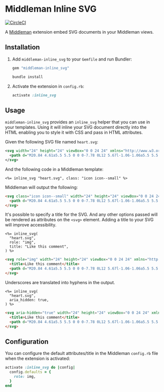 # Middleman Inline SVG

[![CircleCI](https://circleci.com/gh/thoughtbot/middleman-inline_svg.svg?style=svg)](https://circleci.com/gh/thoughtbot/middleman-inline_svg)

A [Middleman] extension embed SVG documents in your Middleman views.

[Middleman]: https://middlemanapp.com/

## Installation

1. Add `middleman-inline_svg` to your `Gemfile` and run Bundler:

    ```ruby
    gem "middleman-inline_svg"
    ```

    ```bash
    bundle install
    ```

1. Activate the extension in `config.rb`:

    ```ruby
    activate :inline_svg
    ```

## Usage

`middleman-inline_svg` provides an `inline_svg` helper that you can use in your
templates. Using it will inline your SVG document directly into the HTML
enabling you to style it with CSS and pass in HTML attributes.

Given the following SVG file named `heart.svg`:

```xml
<svg width="24" height="24" viewBox="0 0 24 24" xmlns="http://www.w3.org/2000/svg">
  <path d="M20.84 4.61a5.5 5.5 0 0 0-7.78 0L12 5.67l-1.06-1.06a5.5 5.5 0 0 0-7.78 7.78l1.06 1.06L12 21.23l7.78-7.78 1.06-1.06a5.5 5.5 0 0 0 0-7.78z"></path>
</svg>
```

And the following code in a Middleman template:

```erb
<%= inline_svg "heart.svg", class: "icon icon--small" %>
```

Middleman will output the following:

```html
<svg class="icon icon--small" width="24" height="24" viewBox="0 0 24 24" xmlns="http://www.w3.org/2000/svg">
  <path d="M20.84 4.61a5.5 5.5 0 0 0-7.78 0L12 5.67l-1.06-1.06a5.5 5.5 0 0 0-7.78 7.78l1.06 1.06L12 21.23l7.78-7.78 1.06-1.06a5.5 5.5 0 0 0 0-7.78z"></path>
</svg>
```

It's possible to specify a title for the SVG. And any other options passed will
be rendered as attributes on the `<svg>` element. Adding a title to your SVG
will improve accessibility.

```erb
<%= inline_svg(
  "heart.svg",
  role: "img",
  title: "Like this comment",
) %>
```

```html
<svg role="img" width="24" height="24" viewBox="0 0 24 24" xmlns="http://www.w3.org/2000/svg">
  <title>Like this comment</title>
  <path d="M20.84 4.61a5.5 5.5 0 0 0-7.78 0L12 5.67l-1.06-1.06a5.5 5.5 0 0 0-7.78 7.78l1.06 1.06L12 21.23l7.78-7.78 1.06-1.06a5.5 5.5 0 0 0 0-7.78z"></path>
</svg>
```

Underscores are translated into hyphens in the output.

```erb
<%= inline_svg(
  "heart.svg",
  aria_hidden: true,
) %>
```

```html
<svg aria-hidden="true" width="24" height="24" viewBox="0 0 24 24" xmlns="http://www.w3.org/2000/svg">
  <title>Like this comment</title>
  <path d="M20.84 4.61a5.5 5.5 0 0 0-7.78 0L12 5.67l-1.06-1.06a5.5 5.5 0 0 0-7.78 7.78l1.06 1.06L12 21.23l7.78-7.78 1.06-1.06a5.5 5.5 0 0 0 0-7.78z"></path>
</svg>
```

## Configuration

You can configure the default attributes/title in the Middleman `config.rb` file
when the extension is activated:

```ruby
activate :inline_svg do |config|
  config.defaults = {
    role: img,
  }
end
```
